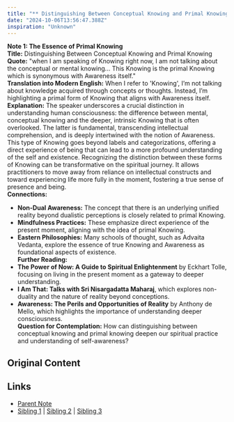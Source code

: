 ```yaml
---
title: "** Distinguishing Between Conceptual Knowing and Primal Knowing"
date: "2024-10-06T13:56:47.388Z"
inspiration: "Unknown"
---
```


  
**Note 1: The Essence of Primal Knowing**  
**Title:** Distinguishing Between Conceptual Knowing and Primal Knowing  
**Quote:** "when I am speaking of Knowing right now, I am not talking about the conceptual or mental knowing... This Knowing is the primal Knowing which is synonymous with Awareness itself."  
**Translation into Modern English:** When I refer to 'Knowing', I’m not talking about knowledge acquired through concepts or thoughts. Instead, I’m highlighting a primal form of Knowing that aligns with Awareness itself.  
**Explanation:** The speaker underscores a crucial distinction in understanding human consciousness: the difference between mental, conceptual knowing and the deeper, intrinsic Knowing that is often overlooked. The latter is fundamental, transcending intellectual comprehension, and is deeply intertwined with the notion of Awareness. This type of Knowing goes beyond labels and categorizations, offering a direct experience of being that can lead to a more profound understanding of the self and existence. Recognizing the distinction between these forms of Knowing can be transformative on the spiritual journey. It allows practitioners to move away from reliance on intellectual constructs and toward experiencing life more fully in the moment, fostering a true sense of presence and being.  
**Connections:**  
- **Non-Dual Awareness:** The concept that there is an underlying unified reality beyond dualistic perceptions is closely related to primal Knowing.  
- **Mindfulness Practices:** These emphasize direct experience of the present moment, aligning with the idea of primal Knowing.  
- **Eastern Philosophies:** Many schools of thought, such as Advaita Vedanta, explore the essence of true Knowing and Awareness as foundational aspects of existence.  
**Further Reading:**  
- **The Power of Now: A Guide to Spiritual Enlightenment** by Eckhart Tolle, focusing on living in the present moment as a gateway to deeper understanding.  
- **I Am That: Talks with Sri Nisargadatta Maharaj**, which explores non-duality and the nature of reality beyond conceptions.  
- **Awareness: The Perils and Opportunities of Reality** by Anthony de Mello, which highlights the importance of understanding deeper consciousness.  
**Question for Contemplation:** How can distinguishing between conceptual knowing and primal knowing deepen our spiritual practice and understanding of self-awareness?  


## Original Content



## Links

- [Parent Note](/parent-note.md)
- [Sibling 1](/zettel1.md) | [Sibling 2](/zettel2.md) | [Sibling 3](/zettel3.md)
